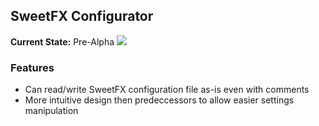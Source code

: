## SweetFX Configurator

**Current State:** Pre-Alpha
![](/http://content.screencast.com/users/logicPwn/folders/Jing/media/2c1d5f56-9617-4e0d-9241-f53f02106533/2014-02-11_0146.png)

### Features
- Can read/write SweetFX configuration file as-is even with comments
- More intuitive design then predeccessors to allow easier settings manipulation


